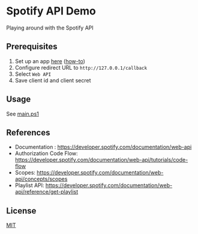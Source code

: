 # Spotify API Demo

Playing around with the Spotify API

## Prerequisites

1. Set up an app [here](https://developer.spotify.com/dashboard) ([how-to](https://developer.spotify.com/documentation/web-api/tutorials/getting-started))
2. Configure redirect URL to `http://127.0.0.1/callback`
3. Select `Web API`
4. Save client id and client secret

## Usage

See [main.ps1](./main.ps1)

## References

- Documentation : https://developer.spotify.com/documentation/web-api
- Authorization Code Flow: https://developer.spotify.com/documentation/web-api/tutorials/code-flow
- Scopes: https://developer.spotify.com/documentation/web-api/concepts/scopes
- Playlist API: https://developer.spotify.com/documentation/web-api/reference/get-playlist

## License

[MIT](./LICENSE)